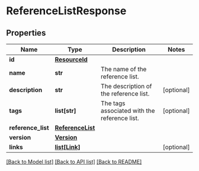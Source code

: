 # ReferenceListResponse


## Properties
Name | Type | Description | Notes
------------ | ------------- | ------------- | -------------
**id** | [**ResourceId**](ResourceId.md) |  | 
**name** | **str** | The name of the reference list. | 
**description** | **str** | The description of the reference list. | [optional] 
**tags** | **list[str]** | The tags associated with the reference list. | [optional] 
**reference_list** | [**ReferenceList**](ReferenceList.md) |  | 
**version** | [**Version**](Version.md) |  | 
**links** | [**list[Link]**](Link.md) |  | [optional] 

[[Back to Model list]](../README.md#documentation-for-models) [[Back to API list]](../README.md#documentation-for-api-endpoints) [[Back to README]](../README.md)


